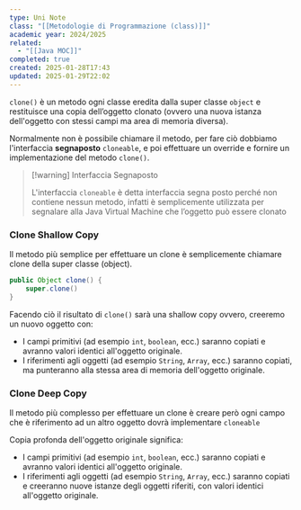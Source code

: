 ```yaml
---
type: Uni Note
class: "[[Metodologie di Programmazione (class)]]"
academic year: 2024/2025
related:
  - "[[Java MOC]]"
completed: true
created: 2025-01-28T17:43
updated: 2025-01-29T22:02
---
```

`clone()` è un metodo ogni classe eredita dalla super classe `object` e restituisce una copia dell’oggetto clonato (ovvero una nuova istanza dell'oggetto con stessi campi ma area di memoria diversa).

Normalmente non è possibile chiamare il metodo, per fare ciò dobbiamo l'interfaccia **segnaposto** `cloneable`, e poi effettuare un override e fornire un implementazione del metodo `clone()`.

>[!warning] Interfaccia Segnaposto
>
>L'interfaccia `cloneable` è detta interfaccia segna posto perché non contiene nessun metodo, infatti è semplicemente utilizzata per segnalare alla Java Virtual Machine che l’oggetto può essere clonato

### Clone Shallow Copy

Il metodo più semplice per effettuare un clone è semplicemente chiamare clone della super classe (object).

```java
public Object clone() {
	super.clone()
}	
```

Facendo ciò il risultato di `clone()` sarà una shallow copy ovvero, creeremo un nuovo oggetto con:
- I campi primitivi (ad esempio `int`, `boolean`, ecc.) saranno copiati e avranno valori identici all'oggetto originale.
- I riferimenti agli oggetti (ad esempio `String`, `Array`, ecc.) saranno copiati, ma punteranno alla stessa area di memoria dell'oggetto originale.

### Clone Deep Copy

Il metodo più complesso per effettuare un clone è creare però ogni campo che è riferimento ad un altro oggetto dovrà implementare `cloneable`  

Copia profonda dell'oggetto originale significa:
- I campi primitivi (ad esempio `int`, `boolean`, ecc.) saranno copiati e avranno valori identici all'oggetto originale.
- I riferimenti agli oggetti (ad esempio `String`, `Array`, ecc.) saranno copiati e creeranno nuove istanze degli oggetti riferiti, con valori identici all'oggetto originale.




